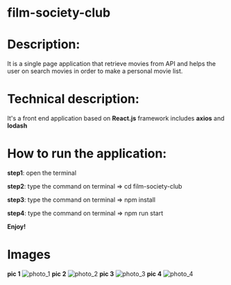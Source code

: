 # film-society-club

# Description:
  It is a single page application that retrieve movies from API and helps the user on search movies in order to make a personal movie list.
  
# Technical description:
  It's a front end application based on **React.js** framework includes **axios** and **lodash**
  
# How to run the application:
**step1**: open the terminal

**step2**: type the command on terminal => cd film-society-club

**step3**: type the command on terminal => npm install

**step4**: type the command on terminal => npm run start

**Enjoy!**

# Images
**pic 1**
![photo_1](https://user-images.githubusercontent.com/85998893/214248599-e8e61b31-d162-41e7-88bf-356c42d7d772.jpg)
**pic 2**
![photo_2](https://user-images.githubusercontent.com/85998893/214248610-5f92eab4-328c-4a9a-adb5-ac7e34811f48.png)
**pic 3**
![photo_3](https://user-images.githubusercontent.com/85998893/214248617-711180c0-3593-4476-930c-a5ab87847c4a.png)
**pic 4**
![photo_4](https://user-images.githubusercontent.com/85998893/214248623-ba017257-4c13-42ee-be0b-0d2557a4821c.png)
